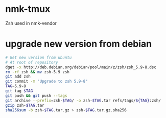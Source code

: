 # nmk-tmux
Zsh used in nmk-vendor

# upgrade new version from debian

```sh
# Get new version from ubuntu
# At root of repository
dget -x http://deb.debian.org/debian/pool/main/z/zsh/zsh_5.9-8.dsc
rm -rf zsh && mv zsh-5.9 zsh
git add zsh
git commit -m "Upgrade to zsh 5.9-8"
TAG=5.9-8
git tag $TAG
git push && git push --tags
git archive --prefix=zsh-$TAG/ -o zsh-$TAG.tar refs/tags/${TAG}:zsh/
gzip zsh-$TAG.tar
sha256sum -b zsh-$TAG.tar.gz > zsh-$TAG.tar.gz.sha256
```
